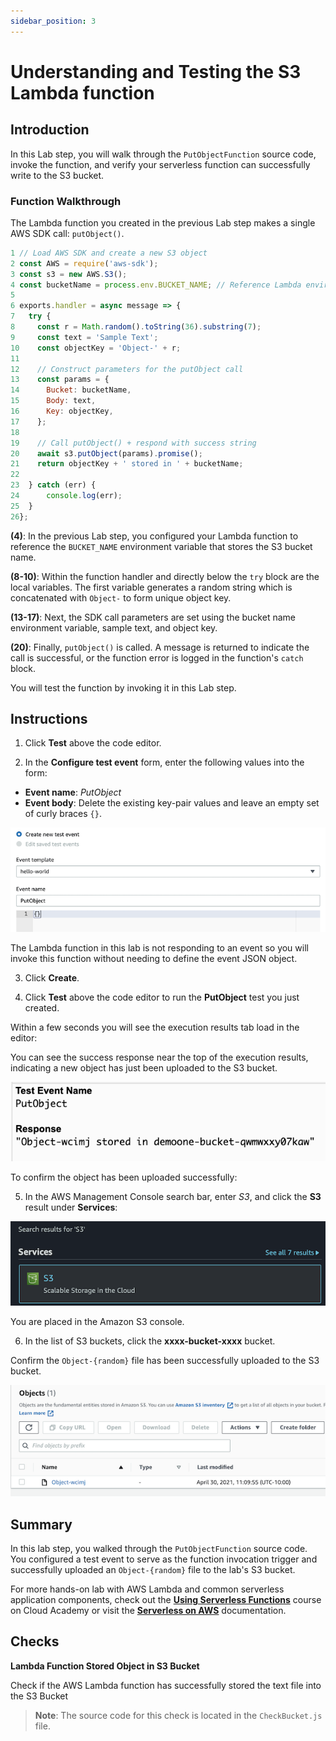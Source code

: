 ```yaml
---
sidebar_position: 3
---
```


# Understanding and Testing the S3 Lambda function

## Introduction

In this Lab step, you will walk through the `PutObjectFunction` source code, invoke the function, and verify your serverless function can successfully write to the S3 bucket.

### Function Walkthrough

  The Lambda function you created in the previous Lab step makes a single AWS SDK call: `putObject()`. 

  ```js {4,8-10,13-17,20}
  1 // Load AWS SDK and create a new S3 object
  2 const AWS = require('aws-sdk');
  3 const s3 = new AWS.S3();
  4 const bucketName = process.env.BUCKET_NAME; // Reference Lambda environment variable
  5 
  6 exports.handler = async message => {
  7   try {
  8     const r = Math.random().toString(36).substring(7);
  9     const text = 'Sample Text';
  10    const objectKey = 'Object-' + r;
  11    
  12    // Construct parameters for the putObject call
  13    const params = {
  14      Bucket: bucketName,
  15      Body: text,
  16      Key: objectKey,
  17    };
  18    
  19    // Call putObject() + respond with success string
  20    await s3.putObject(params).promise();
  21    return objectKey + ' stored in ' + bucketName;
  22    
  23  } catch (err) {
  24      console.log(err);
  25  }
  26};
  ```

  **(4)**: In the previous Lab step, you configured your Lambda function to reference the `BUCKET_NAME` environment variable that stores the S3 bucket name.

  **(8-10)**: Within the function handler and directly below the `try` block are the local variables. The first variable generates a random string which is concatenated with `Object-` to form unique object key. 

  **(13-17)**: Next, the SDK call parameters are set using the bucket name environment variable, sample text, and object key.

  **(20)**: Finally, `putObject()` is called. A message is returned to indicate the call is successful, or the function error is logged in the function's `catch` block.

  You will test the function by invoking it in this Lab step.
  
## Instructions

1. Click **Test** above the code editor.

2. In the **Configure test event** form, enter the following values into the form:

  - **Event name**: *PutObject*
  - **Event body**: Delete the existing key-pair values and leave an empty set of curly braces `{}`. 


  ![test](img/test.png)

  The Lambda function in this lab is not responding to an event so you will invoke this function without needing to define the event JSON object.


3. Click **Create**.

4. Click **Test** above the code editor to run the **PutObject** test you just created.

  Within a few seconds you will see the execution results tab load in the editor:

  You can see the success response near the top of the execution results, indicating a new object has just been uploaded to the S3 bucket. 

  ![response](img/response.png)

To confirm the object has been uploaded successfully:

5. In the AWS Management Console search bar, enter *S3*, and click the **S3** result under **Services**:

  ![s3-service](img/s3-service.png)

  You are placed in the Amazon S3 console.

6. In the list of S3 buckets, click the **xxxx-bucket-xxxx** bucket.

  Confirm the `Object-{random}` file has been successfully uploaded to the S3 bucket.

  ![s3-object](img/s3-object.png)

## Summary

In this lab step, you walked through the `PutObjectFunction` source code. You configured a test event to serve as the function invocation trigger and successfully uploaded an `Object-{random}` file to the lab's S3 bucket.

For more hands-on lab with AWS Lambda and common serverless application components, check out the **<a href="https://cloudacademy.com/course/using-serverless-functions/creating-a-scheduled-event-with-aws-lambda/?context_resource=lp&context_id=25" target="_blank">Using Serverless Functions</a>** course on Cloud Academy or visit the **<a href="https://aws.amazon.com/serverless/" target="_blank">Serverless on AWS</a>** documentation.


## Checks

**Lambda Function Stored Object in S3 Bucket**

Check if the AWS Lambda function has successfully stored the text file into the S3 Bucket

> **Note**: The source code for this check is located in the `CheckBucket.js` file.